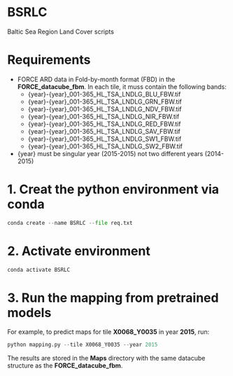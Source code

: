 # BSRLC
Baltic Sea Region Land Cover scripts

# Requirements 
- FORCE ARD data in Fold-by-month format (FBD) in the **FORCE_datacube_fbm**. In each tile, it muss contain the following bands:
  + {year}-{year}_001-365_HL_TSA_LNDLG_BLU_FBW.tif
  + {year}-{year}_001-365_HL_TSA_LNDLG_GRN_FBW.tif
  + {year}-{year}_001-365_HL_TSA_LNDLG_NDV_FBW.tif
  + {year}-{year}_001-365_HL_TSA_LNDLG_NIR_FBW.tif
  + {year}-{year}_001-365_HL_TSA_LNDLG_RED_FBW.tif
  + {year}-{year}_001-365_HL_TSA_LNDLG_SAV_FBW.tif
  + {year}-{year}_001-365_HL_TSA_LNDLG_SW1_FBW.tif
  + {year}-{year}_001-365_HL_TSA_LNDLG_SW2_FBW.tif
- {year} must be singular year (2015-2015) not two different years (2014-2015) 
 

# 1. Creat the python environment via conda
```python
conda create --name BSRLC --file req.txt
```

# 2. Activate environment
```python
conda activate BSRLC
``` 

# 3. Run the mapping from pretrained models
For example, to predict maps for tile **X0068_Y0035** in year **2015**, run:
```python
python mapping.py --tile X0068_Y0035 --year 2015
``` 

The results are stored in the **Maps** directory with the same datacube structure as the **FORCE_datacube_fbm**.
